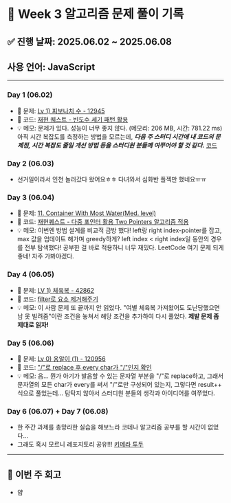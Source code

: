 # 📘 Week 3 알고리즘 문제 풀이 기록

## ✅ 진행 날짜: 2025.06.02 ~ 2025.06.08

## 사용 언어: JavaScript

---

### Day 1 (06.02)

- 🔗 문제: [Lv 1) 피보나치 수 - 12945](https://school.programmers.co.kr/learn/courses/30/lessons/131128)
- 📁 코드: [재현 퀘스트 - 빈도수 세기 패턴 활용](https://github.com/makee-ham/algo-gogo/tree/main/%ED%94%84%EB%A1%9C%EA%B7%B8%EB%9E%98%EB%A8%B8%EC%8A%A4/1/131128.%E2%80%85%EC%88%AB%EC%9E%90%E2%80%85%EC%A7%9D%EA%BF%8D)
- 💡 메모: 문제가 있다. 성능이 너무 좋지 않다. (메모리: 206 MB, 시간: 781.22 ms) 아직 시간 복잡도를 측정하는 방법을 모르는데, **_다음 주 스터디 시간에 내 코드의 문제점, 시간 복잡도 줄일 개선 방법 등을 스터디원 분들께 여쭈어야 할 것 같다._** [코드](https://github.com/makee-ham/algo-gogo/blob/main/%ED%94%84%EB%A1%9C%EA%B7%B8%EB%9E%98%EB%A8%B8%EC%8A%A4/1/131128.%E2%80%85%EC%88%AB%EC%9E%90%E2%80%85%EC%A7%9D%EA%BF%8D/%EC%88%AB%EC%9E%90%E2%80%85%EC%A7%9D%EA%BF%8D.js)

### Day 2 (06.03)

- 선거일이라서 인천 놀러갔다 왔어요ㅎㅎ 다녀와서 심화반 플젝만 했네요ㅠㅠ

### Day 3 (06.04)

- 🔗 문제: [11. Container With Most Water(Med. level)](https://leetcode.com/problems/container-with-most-water/description/?envType=problem-list-v2&envId=two-pointers)
- 📁 코드: [재현퀘스트 - 다중 포인터 활용 Two Pointers 알고리즘 적용](https://github.com/makee-ham/algo-gogo/tree/main/0011-container-with-most-water)
- 💡 메모: 이번엔 방법 설계를 비교적 금방 했다! left랑 right index-pointer를 잡고, max 값을 업데이트 해가며 greedy하게? left index < right index일 동안의 경우를 전부 탐색했다! 공부한 걸 바로 적용하니 너무 재밌다. LeetCode 여기 문제 되게 좋네! 자주 가봐야겠다.

### Day 4 (06.05)

- 🔗 문제: [LV 1) 체육복 - 42862](https://school.programmers.co.kr/learn/courses/30/lessons/42862)
- 📁 코드: [filter로 요소 제거해주기](https://github.com/makee-ham/algo-gogo/tree/main/%ED%94%84%EB%A1%9C%EA%B7%B8%EB%9E%98%EB%A8%B8%EC%8A%A4/1/42862.%E2%80%85%EC%B2%B4%EC%9C%A1%EB%B3%B5)
- 💡 메모: 이 사람 문제 또 끝까지 안 읽었다. "여별 체육복 가져왔어도 도난당했으면 남 못 빌려줌"이란 조건을 놓쳐서 해당 조건을 추가하여 다시 풀었다. **제발 문제 좀 제대로 읽자!**

### Day 5 (06.06)

- 🔗 문제: [Lv 0) 옹알이 (1) - 120956](https://school.programmers.co.kr/learn/courses/30/lessons/120956)
- 📁 코드: ["/"로 replace 후 every char가 "/"인지 확인](https://github.com/makee-ham/algo-gogo/tree/main/%ED%94%84%EB%A1%9C%EA%B7%B8%EB%9E%98%EB%A8%B8%EC%8A%A4/0/120956.%E2%80%85%EC%98%B9%EC%95%8C%EC%9D%B4%E2%80%85%EF%BC%881%EF%BC%89)
- 💡 메모: 음... 뭔가 아기가 발음할 수 있는 문자열 부분을 "/"로 replace하고, 그래서 문자열의 모든 char가 every를 써서 "/"로만 구성되어 있는지, 그렇다면 result++ 식으로 풀었는데... 탐탁지 않아서 스터디원 분들의 생각과 아이디어를 여쭈었다.

### Day 6 (06.07) + Day 7 (06.08)

- 한 주간 과제를 총망라한 실습을 해보느라 코테나 알고리즘 공부를 할 시간이 없었다...
- 그래도 혹시 모르니 레포지토리 공유!!! [키메라 투두](https://github.com/makee-ham/todo-list)

---

## 📌 이번 주 회고

- 얍
